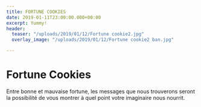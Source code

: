 ```yaml
---
title: FORTUNE COOKIES
date: 2019-01-11T23:00:00.000+00:00
excerpt: Yummy!
header:
  teaser: "/uploads/2019/01/12/Fortune cookie2.jpg"
  overlay_image: "/uploads/2019/01/12/Fortune cookie2 ban.jpg"

---
```

# Fortune Cookies

Entre bonne et mauvaise fortune, les messages que nous trouverons seront la possibilité de vous montrer à quel point votre imaginaire nous nourrit.  